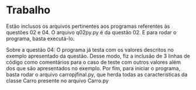# Trabalho

Estão inclusos os arquivos pertinentes aos programas referentes às questões 02 e 04. O arquivo q02py.py é da questão 02. E para rodar o programa, basta executá-lo.

Sobre a questão 04:
O programa já testa com os valores descritos no exemplo apresentado da questão. Desse modo, fiz a inclusão de 3 linhas de código como comentários para o caso de teste com outros valores além dos que são apresentados no exemplo. Por fim, para iniciar o programa, basta rodar o arquivo carropjfinal.py, que herda todas as caracteristicas da classe Carro presente no arquivo Carro.py
